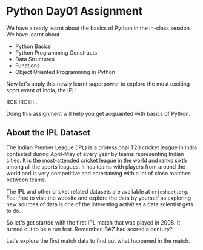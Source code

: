 # Python Day01 Assignment

We have already learnt about the basics of Python in the in-class session. We have learnt about

- Python Basics
- Python Programming Constructs
- Data Structures
- Functions
- Object Oriented Programming in Python

Now let's apply this newly learnt superpower to explore the most exciting sport event of India, the IPL! 

RCB!!RCB!!...

Doing this assignment will help you get acquainted with basics of Python.

## About the IPL Dataset

The Indian Premier League (IPL) is a professional T20 cricket league in India contested during April-May of every year by teams representing Indian cities. It is the most-attended cricket league in the world and ranks sixth among all the sports leagues. It has teams with players from around the world and is very competitive and entertaining with a lot of close matches between teams.

The IPL and other cricket related datasets are available at `cricsheet.org`. Feel free to visit the website and explore the data by yourself as exploring new sources of data is one of the interesting activities a data scientist gets to do.

So let's get started with the first IPL match that was played in 2008. It turned out to be a run fest.
Remember, BAZ had scored a century?

Let's explore the first match data to find out what happened in the match.
